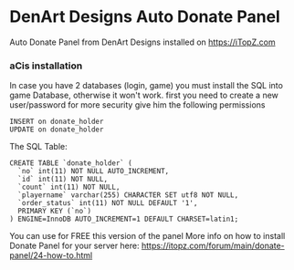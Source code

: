 # DenArt Designs Auto Donate Panel
Auto Donate Panel from DenArt Designs installed on https://iTopZ.com

### aCis installation

In case you have 2 databases (login, game) you must install the SQL into game Database, otherwise it won't work.
first you need to create a new user/password for more security give him the following permissions

```
INSERT on donate_holder
UPDATE on donate_holder
```

The SQL Table:

```
CREATE TABLE `donate_holder` (
  `no` int(11) NOT NULL AUTO_INCREMENT,
  `id` int(11) NOT NULL,
  `count` int(11) NOT NULL,
  `playername` varchar(255) CHARACTER SET utf8 NOT NULL,
  `order_status` int(11) NOT NULL DEFAULT '1',
  PRIMARY KEY (`no`)
) ENGINE=InnoDB AUTO_INCREMENT=1 DEFAULT CHARSET=latin1;
```

You can use for FREE this version of the panel
More info on how to install Donate Panel for your server here: https://itopz.com/forum/main/donate-panel/24-how-to.html